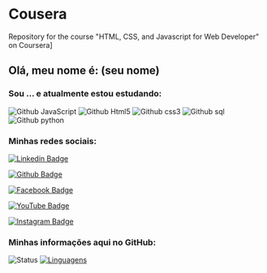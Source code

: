 # Cousera

Repository for the course "HTML, CSS, and Javascript for Web Developer" on Coursera]

## Olá, meu nome é: (seu nome)
### Sou ... e atualmente estou estudando:

![Github JavaScript](https://img.shields.io/badge/JavaScript-F7DF1E?style=for-the-badge&logo=javascript&logoColor=black)
![Github Html5](https://img.shields.io/badge/HTML5-E34F26?style=for-the-badge&logo=html5&logoColor=white)
![Github css3](https://img.shields.io/badge/CSS3-1572B6?style=for-the-badge&logo=css3&logoColor=white)
![Github sql](https://img.shields.io/badge/MySQL-00000F?style=for-the-badge&logo=mysql&logoColor=white)
![Github python](https://img.shields.io/badge/Python-14354C?style=for-the-badge&logo=python&logoColor=white)

### Minhas redes sociais:
[![Linkedin Badge](https://img.shields.io/badge/LinkedIn-0077B5?style=for-the-badge&logo=linkedin&logoColor=white&link=link_do_seu_perfil)](link_do_seu_perfil)

[![Github Badge](https://img.shields.io/badge/GitHub-100000?style=for-the-badge&logo=github&logoColor=white&link=link_do_seu_perfil)](link_do_seu_perfil)

[![Facebook Badge](https://img.shields.io/badge/Facebook-1877F2?style=for-the-badge&logo=facebook&logoColor=white&link=link_do_seu_perfil)](link_do_seu_perfil)

[![YouTube Badge](https://img.shields.io/badge/YouTube-FF0000?style=for-the-badge&logo=youtube&logoColor=white&link=link_do_seu_perfil)](link_do_seu_perfil)

[![Instagram Badge](https://img.shields.io/badge/Instagram-E4405F?style=for-the-badge&logo=instagram&logoColor=white&link=link_do_seu_perfil)](link_do_seu_perfil)

### Minhas informações aqui no GitHub:

![Status](https://github-readme-stats.vercel.app/api?username=SeuNomeDeUsuario) [![Linguagens](https://github-readme-stats.vercel.app/api/top-langs/?username=SeuNomeDeUsuario&layout=compact)](link_do_seu_perfil)
